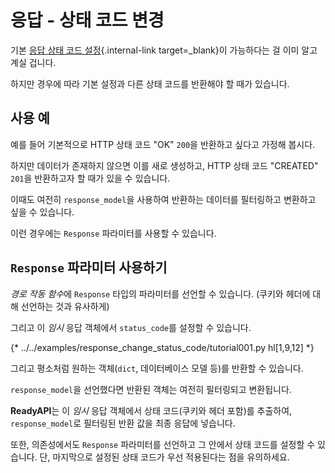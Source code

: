 # 응답 - 상태 코드 변경

기본 [응답 상태 코드 설정](../tutorial/response-status-code.md){.internal-link target=_blank}이 가능하다는 걸 이미 알고 계실 겁니다.

하지만 경우에 따라 기본 설정과 다른 상태 코드를 반환해야 할 때가 있습니다.

## 사용 예

예를 들어 기본적으로 HTTP 상태 코드 "OK" `200`을 반환하고 싶다고 가정해 봅시다.

하지만 데이터가 존재하지 않으면 이를 새로 생성하고, HTTP 상태 코드 "CREATED" `201`을 반환하고자 할 때가 있을 수 있습니다.

이때도 여전히 `response_model`을 사용하여 반환하는 데이터를 필터링하고 변환하고 싶을 수 있습니다.

이런 경우에는 `Response` 파라미터를 사용할 수 있습니다.

## `Response` 파라미터 사용하기

*경로 작동 함수*에 `Response` 타입의 파라미터를 선언할 수 있습니다. (쿠키와 헤더에 대해 선언하는 것과 유사하게)

그리고 이 *임시* 응답 객체에서 `status_code`를 설정할 수 있습니다.

{* ../../examples/response_change_status_code/tutorial001.py hl[1,9,12] *}

그리고 평소처럼 원하는 객체(`dict`, 데이터베이스 모델 등)를 반환할 수 있습니다.

`response_model`을 선언했다면 반환된 객체는 여전히 필터링되고 변환됩니다.

**ReadyAPI**는 이 *임시* 응답 객체에서 상태 코드(쿠키와 헤더 포함)를 추출하여, `response_model`로 필터링된 반환 값을 최종 응답에 넣습니다.

또한, 의존성에서도 `Response` 파라미터를 선언하고 그 안에서 상태 코드를 설정할 수 있습니다. 단, 마지막으로 설정된 상태 코드가 우선 적용된다는 점을 유의하세요.
